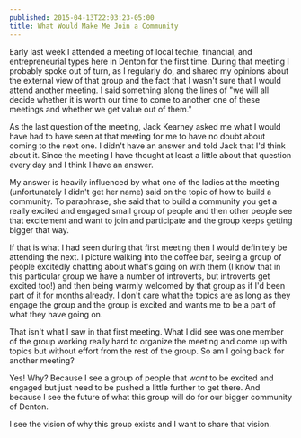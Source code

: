 ```yaml
---
published: 2015-04-13T22:03:23-05:00
title: What Would Make Me Join a Community
---
```

Early last week I attended a meeting of local techie, financial, and entrepreneurial types here in Denton for the first time. During that meeting I probably spoke out of turn, as I regularly do, and shared my opinions about the external view of that group and the fact that I wasn't sure that I would attend another meeting. I said something along the lines of "we will all  decide whether it is worth our time to come to another one of these meetings and whether we get value out of them."

As the last question of the meeting, Jack Kearney asked me what I would have had to have seen at that meeting for me to have no doubt about coming to the next one. I didn't have an answer and told Jack that I'd think about it. Since the meeting I have thought at least a little about that question every day and I think I have an answer.

My answer is heavily influenced by what one of the ladies at the meeting (unfortunately I didn't get her name) said on the topic of how to build a community. To paraphrase, she said that to build a community you get a really excited and engaged small group of people and then other people see that excitement and want to join and participate and the group keeps getting bigger that way.

If that is what I had seen during that first meeting then I would definitely be attending the next. I picture walking into the coffee bar, seeing a group of people excitedly chatting about what's going on with them (I know that in this particular group we have a number of introverts, but introverts get excited too!) and then being warmly welcomed by that group as if I'd been part of it for months already. I don't care what the topics are as long as they engage the group and the group is excited and wants me to be a part of what they have going on.

That isn't what I saw in that first meeting. What I did see was one member of the group working really hard to organize the meeting and come up with topics but without effort from the rest of the group. So am I going back for another meeting?

Yes! Why? Because I see a group of people that *want* to be excited and engaged but just need to be pushed a little further to get there. And because I see the future of what this group will do for our bigger community of Denton.

I see the vision of why this group exists and I want to share that vision.